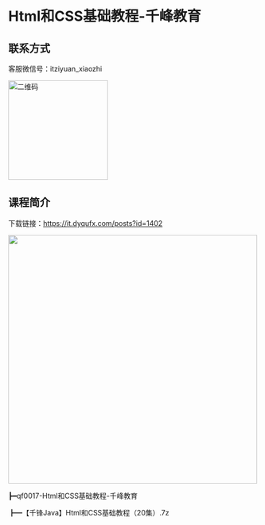# Html和CSS基础教程-千峰教育

## 联系方式

客服微信号：itziyuan_xiaozhi

<img src="https://ziyuanyun.oss-cn-guangzhou.aliyuncs.com/common/20240614073449/666b82192834a.jpg" width="200" height="200" alt="二维码">

## 课程简介

下载链接：https://it.dyqufx.com/posts?id=1402

<img src="https://ziyuanyun.oss-cn-guangzhou.aliyuncs.com/yun/20240515153926/664466aef3959.jpg" width="500" alt="">

  ┣━qf0017-Html和CSS基础教程-千峰教育

 ┣━【千锋Java】Html和CSS基础教程（20集）.7z

  